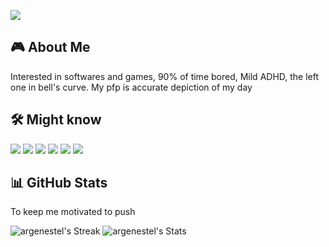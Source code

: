 
[![](https://img.shields.io/badge/Twitter-1DA1F2?style=for-the-badge&logo=twitter&logoColor=white)](https://twitter.com/0xArpitg)

## 🎮 About Me 

Interested in softwares and games, 90% of time bored, Mild ADHD, the left one in bell's curve. My pfp is accurate depiction of my day

## 🛠️ Might know 

![](https://img.shields.io/badge/Unity-100000?style=for-the-badge&logo=unity&logoColor=white)
![](https://img.shields.io/badge/Unreal_Engine-313131?style=for-the-badge&logo=unreal-engine&logoColor=white)
![](https://img.shields.io/badge/C%2B%2B-00599C?style=for-the-badge&logo=c%2B%2B&logoColor=white)
![](https://img.shields.io/badge/C%23-239120?style=for-the-badge&logo=c-sharp&logoColor=white)
![](https://img.shields.io/badge/Solidity-363636?style=for-the-badge&logo=solidity&logoColor=white)
![](https://img.shields.io/badge/JavaScript-F7DF1E?style=for-the-badge&logo=javascript&logoColor=black)

## 📊 GitHub Stats

To keep me motivated to push

![argenestel's Streak](https://github-readme-streak-stats.herokuapp.com/?user=argenestel&theme=dark&hide_border=true)
![argenestel's Stats](https://github-readme-stats.vercel.app/api?username=argenestel&theme=dark&show_icons=true&hide_border=true&count_private=true)

